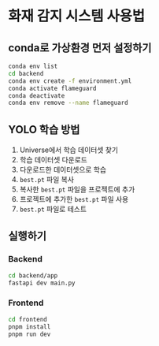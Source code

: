 # 화재 감지 시스템 사용법

## conda로 가상환경 먼저 설정하기

```bash
conda env list
cd backend
conda env create -f environment.yml
conda activate flameguard
conda deactivate
conda env remove --name flameguard
```

## YOLO 학습 방법
1. Universe에서 학습 데이터셋 찾기
2. 학습 데이터셋 다운로드
3. 다운로드한 데이터셋으로 학습
4. `best.pt` 파일 복사
5. 복사한 `best.pt` 파일을 프로젝트에 추가
6. 프로젝트에 추가한 `best.pt` 파일 사용
7. `best.pt` 파일로 테스트

## 실행하기

### Backend

```bash
cd backend/app
fastapi dev main.py
```

### Frontend

```bash
cd frontend
pnpm install
pnpm run dev
```
